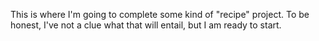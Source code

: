 <html>
<body>
  <title>My First Project with Odin</title>
  <p>This is where I'm going to complete some kind of "recipe" project. To be honest, I've not a clue what that will entail, but I am ready to start. </p>
  </body>
</html>
